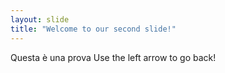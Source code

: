 ```yaml
---
layout: slide
title: "Welcome to our second slide!"
---
```

Questa è una prova
Use the left arrow to go back!
